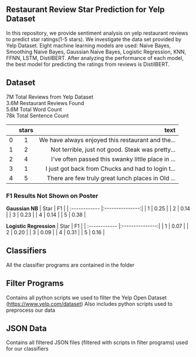 ## Restaurant Review Star Prediction for Yelp Dataset 
In this repository, we provide sentiment analysis on yelp restaurant reviews to predict star ratings(1-5 stars). We investigate the data set provided by Yelp Dataset. Eight machine learning models are used: Naive Bayes, Smoothing Naive Bayes, Gaussian Naive Bayes, Logistic Regression, KNN, FFNN, LSTM, DistilBERT. After analyzing the performance of each model, the best model for predicting the ratings from reviews is DistilBERT.  

## Dataset
7M Total Reviews from Yelp Dataset \
3.6M Restaurant Reviews Found\
5.6M Total Word Count  \
78k Total Sentence Count


|   | stars  | text |
| :------------ |:---------------:| -----:|
| 0  | 1| We have always enjoyed this restaurant and the... |
| 1  | 2      | Not terrible, just not good. Steak was pretty...|
| 2 |  4  |   I've often passed this swanky little place in ... |
| 3 | 1|   I just got back from Chucks and had to login t... |
| 4 | 5 |   There are few truly great lunch places in Old ... |

### F1 Results Not Shown on Poster
**Gaussian NB**
| Star | F1 |
| :------------ |:---------------:|
|  1 | 0.25 |
|  2 | 0.14 |
|  3 | 0.23 |
|  4 | 0.14 |
|  5 | 0.38 |

**Logistic Regression**
| Star  | F1 |
| :------------ |:---------------:|
|  1 | 0.07 |
|  2 | 0.20 |
|  3 | 0.09 |
|  4 | 0.31 |
|  5 | 0.16 |

## Classifiers
All the classifier programs are contained in the folder 

## Filter Programs
Contains all python scripts we used to filter the Yelp Open Dataset (https://www.yelp.com/dataset)
Also includes python scripts used to preprocess our data 

## JSON Data
Contains all filtered JSON files (filtered with scripts in filter programs) used for our classifiers

